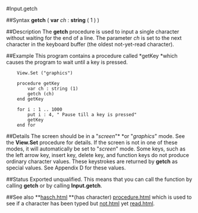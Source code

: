 
#Input.getch

##Syntax
**getch** ( **var** *ch* : **string** ( 1 ) )



##Description
The **getch** procedure is used to input a single character without waiting for the end of a line. The parameter *ch* is set to the next character in the keyboard buffer (the oldest not-yet-read character).



##Example
This program contains a procedure called *getKey *which causes the program to wait until a key is pressed.


        View.Set ("graphics")
        
        procedure getKey
            var ch : string (1)
            getch (ch)
        end getKey
        
        for i : 1 .. 1000
            put i : 4, " Pause till a key is pressed"
            getKey
        end for
##Details
The screen should be in a "*screen*"* *or "*graphics*" mode. See the **View.Set** procedure for details. If the screen is not in one of these modes, it will automatically be set to "*screen*" mode.
Some keys, such as the left arrow key, insert key, delete key, and function keys do not produce ordinary character values. These keystrokes are returned by **getch** as special values. See Appendix D for these values.



##Status
Exported unqualified.
This means that you can call the function by calling **getch** or by calling **Input.getch**.



##See also
**[hasch.html](hasch) **(has character) [procedure.html](procedure) which is used to see if a character has been typed but [not.html](not) yet [read.html](read).


